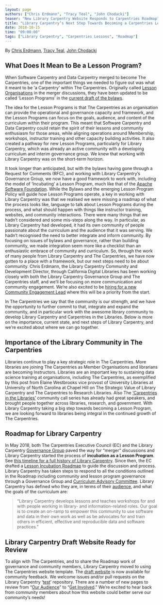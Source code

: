 ```yaml
---
layout: page
authors: ["Chris Erdmann", "Tracy Teal", "John Chodacki"]
teaser: "New Library Carpentry Website Responds to Carpentries Roadmap"
title: "Library Carpentry’s Next Step Towards Becoming a Carpentries Lesson Program"
date: 2018-10-15
time: "09:00:00"
tags: ["Library Carpentry", "Carpentries Lessons", "Roadmap"]
---
```


By [Chris Erdmann](https://twitter.com/libcce), [Tracy Teal](https://twitter.com/tracykteal), [John Chodacki](https://twitter.com/chodacki) 

## What Does It Mean to Be a Lesson Program?

When Software Carpentry and Data Carpentry merged to become The Carpentries, one of the important things we needed to figure out was what 
it meant to be ‘a Carpentry’ within The Carpentries. Originally called [Lesson Organisations](https://github.com/carpentries/2017Merger/blob/master/RFCs/RFC7.md) in the merger discussions, they have been updated to be called ‘Lesson Programs’ in the [current draft of the bylaws](https://github.com/carpentries/2018_Bylaws/blob/master/bylaws.md). 

The idea for the Lesson Programs is that The Carpentries as an organisation can provide the operational and governance capacity and framework, and the Lesson Programs can focus on the goals, audience, and content of the curriculum within their program. This meant that Software Carpentry and Data Carpentry could retain the spirit of their lessons and community enthusiasm for those areas, while aligning operations around Membership, workshops, instructor training and other capacity building activities. It also created a pathway for new Lesson Programs, particularly for Library Carpentry, which was already an active community with a developing curriculum and interim governance group. We knew that working with Library Carpentry was on the short-term horizon. 

It took longer than anticipated, but with the bylaws having gone through a Request for Comments (RFC), and working with Library Carpentry’s Governance Group, we now have a good framework to work with, including the model of ‘Incubating’ a Lesson Program, much like that of the [Apache Software Foundation](https://incubator.apache.org/). While the Bylaws and the emerging Lesson Program Policy will guide how Lesson Programs operate, a key in working with Library Carpentry was that we realised we were missing a roadmap of what the process looks like, language to talk about Lesson Programs during the process, and what should happen with things like instructor training, websites, and community interactions. There were many things that we hadn’t considered and some mis-steps along the way. In particular, as Library Carpentry had developed, it had its own community of people passionate about the curriculum and the audience that it was serving. We hadn’t recognised the need to better integrate and inform community. By focusing on issues of bylaws and governance, rather than building community, we made integration seem more like a checklist than an enthusiastic embrace of community and curriculum. So, through the work of many people from Library Carpentry and The Carpentries, we have now gotten to a place with a framework, but our next steps need to be about community. Chris Erdmann, the Library Carpentry Community and Development Director, through California Digital Libraries has been working closely with both the Library Carpentry Governance Group and The Carpentries staff, and we’ll be focusing on more communication and community engagement. We’re also excited to be [hiring for a new Community Engagement Lead](https://carpentries.org/community-lead/) where this will be a priority from the start. 

In The Carpentries we say that the community is our strength, and we have the opportunity to further commit to that, integrate and expand the community, and in particular work with the awesome library community to develop Library Carpentry and Carpentries in the Libraries. Below is more on the importance, current state, and next steps of Library Carpentry, and we’re excited about where we can go together.

## Importance of the Library Community in The Carpentries

Libraries continue to play a key strategic role in The Carpentries. More libraries are joining The Carpentries as Member Organisations and librarians are becoming Instructors. Libraries are an important key to sustaining data science training at organisations, including The Carpentries, as exemplified by this post from Elaine Westbrooks vice provost of University Libraries at University of North Carolina at Chapel Hill on The Strategic Value of Library Carpentry and The Carpentries to Research Libraries. Also The [‘Carpentries in the Libraries’](https://librarycarpentry.org/blog/2018/07/11/carpentries-in-libraries-community-calls/) community call series has already had great speakers, and brought people together across libraries, research, and government. With Library Carpentry taking a big step towards becoming a Lesson Program, we are looking forward to libraries being integral in the continued growth of The Carpentries.

## Roadmap for Library Carpentry

In May 2018, both The Carpentries Executive Council (EC) and the Library Carpentry [Governance Group](https://librarycarpentry.github.io/test/team/) paved the way for “merger” discussions and Library Carpentry started the process of **incubation as a Lesson Program**. See [this timeline for a full history of Library Carpentry](https://librarycarpentry.github.io/test/timeline/). Since then, the EC drafted
a [Lesson Incubation Roadmap](https://docs.google.com/document/d/1NwFcSdr4HUhdkPdnjKKjcR-h1bGe2Wy3uj10xYGP8QA/edit#heading=h.1dywsaddn9ba) to guide the discussion and process. Library Carpentry has taken steps to respond to all the conditions outlined in the Roadmap including community and lesson program governance through a Governance Group and [Curriculum Advisory Committee](https://librarycarpentry.github.io/test/cac/). Library Carpentry has defined who they are, in terms of their [audience](https://librarycarpentry.github.io/test/audience/), and what the goals of the curriculum are:

> “Library Carpentry develops lessons and teaches workshops for and with people working in library- and information-related roles. Our goal is to create an on-ramp to empower this community to use software and data in their own work as well as be advocates for and train others in efficient, effective and reproducible data and software practices.”

## Library Carpentry Draft Website Ready for Review

To align with The Carpentries, and to share the Roadmap work of governance and community members, Library Carpentry moved to using The Carpentries website template. The [draft website](https://librarycarpentry.github.io/test/) is now available for community feedback. We welcome issues and/or pull requests on the Library Carpentry ‘[test](https://github.com/LibraryCarpentry/test)’ repository. There are a number of new pages to review from “[Our Audience](https://librarycarpentry.github.io/test/audience/)” to “[Get Involved](https://librarycarpentry.github.io/test/join/).” We’re excited to hear back from community members about how this website could better serve our community’s needs! 

